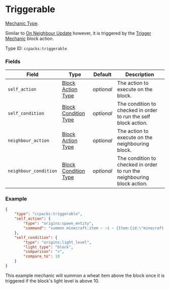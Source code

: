# Triggerable

[Mechanic Type](../mechanic_types.md).

Similar to [On Neighbour Update](on_neighbour_update.md) however, it is triggered by the [Trigger Mechanic](../block_actions/trigger_mechanic.md) block action.

Type ID: `ccpacks:triggerable`

### Fields

Field  | Type | Default | Description
-------|------|---------|-------------
`self_action` | [Block Action Type](https://apoli.readthedocs.io/en/latest/types/block_action_types/) | *optional* | The action to execute on the block.
`self_condition` | [Block Condition Type](https://apoli.readthedocs.io/en/latest/types/block_condition_types/) | *optional* | The condition to checked in order to run the self block action.
`neighbour_action` | [Block Action Type](https://apoli.readthedocs.io/en/latest/types/block_action_types/) | *optional* | The action to execute on the neighbouring block.
`neighbour_condition` | [Block Condition Type](https://apoli.readthedocs.io/en/latest/types/block_condition_types/) | *optional* | The condition to checked in order to run the neighbouring block action.

### Example
```json
{
	"type": "ccpacks:triggerable",
	"self_action": {
		"type": "origins:spawn_entity",
		"command": "summon minecraft:item ~ ~1 ~ {Item:{id:\"minecraft:wheat\",Count:1}}"
	},
	"self_condition": {
		"type": "origins:light_level",
		"light_type": "block",
		"comparison": ">",
		"compare_to": 10
	}
}
```
This example  mechanic will summon a wheat item above the block once it is triggered if the block's light level is above 10.
